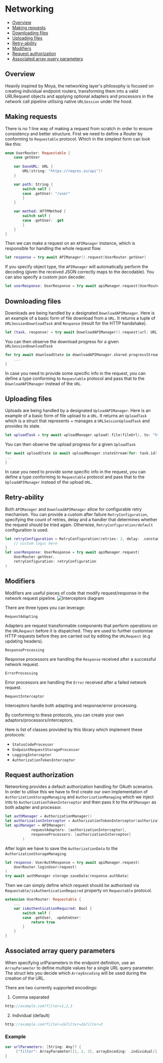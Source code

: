 # Networking

- [Overview](#overview)
- [Making requests](#making-requests)
- [Downloading files](#downloading-files)
- [Uploading files](#uploading-files)
- [Retry-ability](#retry-ability)
- [Modifiers](#modifiers)
- [Request authorization](#request-authorization)
- [Associated array query parameters](#associated-array-query-parameters)

## Overview
Heavily inspired by Moya, the networking layer's philosophy is focused on creating individual endpoint routers, transforming them into a valid URLRequest objects and applying optional adapters and processors in the network call pipeline utilising native `URLSession` under the hood.

## Making requests
There is no 1 line way of making a request from scratch in order to ensure consistency and better structure. First we need to define a Router by conforming to ``Requestable`` protocol. Which in the simplest form can look like this:
```swift
enum UserRouter: Requestable {
    case getUser
    
    var baseURL: URL { 
        URL(string: "https://reqres.in/api")!
    }

    var path: String { 
        switch self {
        case .getUser: "/user"
        }
    }

    var method: HTTPMethod { 
        switch self {
        case .getUser: .get
        }
    }
}
```

Then we can make a request on an ``APIManager`` instance, which is responsible for handling the whole request flow.
```swift
let response = try await APIManager().request(UserRouter.getUser)
```
If you specify object type, the ``APIManager`` will automatically perform the decoding (given the received JSON correctly maps to the decodable). You can also specify a custom json decoder.

```swift
let userResponse: UserResponse = try await apiManager.request(UserRouter.getUser)
```

## Downloading files
Downloads are being handled by a designated ``DownloadAPIManager``. Here is an example of a basic form of file download from a `URL`. It returns a tuple of `URLSessionDownloadTask` and ``Response`` (result for the HTTP handshake).
```swift
let (task, response) = try await DownloadAPIManager().request(url: URL)
```

You can then observe the download progress for a given `URLSessionDownloadTask`
```swift
for try await downloadState in downloadAPIManager.shared.progressStream(for: task) {
    ...
}
```

In case you need to provide some specific info in the request, you can define a type conforming to ``Requestable`` protocol and pass that to the ``DownloadAPIManager`` instead of the `URL`.

## Uploading files
Uploads are being handled by a designated ``UploadAPIManager``. Here is an example of a basic form of file upload to a `URL`. It returns an ``UploadTask`` which is a struct that represents + manages a `URLSessionUploadTask` and provides its state.
```swift
let uploadTask = try await uploadManager.upload(.file(fileUrl), to: "https://upload.com/file")
```

You can then observe the upload progress for a given ``UploadTask``
```swift
for await uploadState in await uploadManager.stateStream(for: task.id) {
...
}
```

In case you need to provide some specific info in the request, you can define a type conforming to ``Requestable`` protocol and pass that to the ``UploadAPIManager`` instead of the upload `URL`.

## Retry-ability
Both ``APIManager`` and ``DownloadAPIManager`` allow for configurable retry mechanism. You can provide a custom after failure ``RetryConfiguration``, specifying the count of retries, delay and a handler that determines whether the request should be tried again. Otherwise, ``RetryConfiguration/default`` configuration is used.

```swift
let retryConfiguration = RetryConfiguration(retries: 2, delay: .constant(1)) { error in 
    // custom logic here
}
let userResponse: UserResponse = try await apiManager.request(
    UserRouter.getUser,
    retryConfiguration: retryConfiguration
)
``` 

## Modifiers
Modifiers are useful pieces of code that modify request/response in the network request pipeline.
![Interceptors diagram](interceptors-diagram.png)

There are three types you can leverage:<br>

``RequestAdapting``

Adapters are request transformable components that perform operations on the `URLRequest` before it is dispatched. They are used to further customise HTTP requests before they are carried out by editing the `URLRequest` (e.g updating headers).

``ResponseProcessing``

Response processors are handling the ``Response`` received after a successful network request.

``ErrorProcessing``

Error processors are handling the `Error` received after a failed network request.

``RequestInterceptor``

Interceptors handle both adapting and response/error processing.

By conforming to these protocols, you can create your own adaptors/processors/interceptors.

Here is list of classes provided by this library which implement these protocols:
- ``StatusCodeProcessor``
- ``EndpointRequestStorageProcessor``
- ``LoggingInterceptor``
- ``AuthorizationTokenInterceptor``

## Request authorization
Networking provides a default authorization handling for OAuth scenarios. In order to utilise this we
have to first create our own implementation of ``AuthorizationStorageManaging`` and ``AuthorizationManaging`` which we inject into to  ``AuthorizationTokenInterceptor`` and then pass it to the ``APIManager`` as both adapter and processor.

```swift
let authManager = AuthorizationManager()
let authorizationInterceptor = AuthorizationTokenInterceptor(authorizationManager: authManager)
let apiManager = APIManager(
            requestAdapters: [authorizationInterceptor],
            responseProcessors: [authorizationInterceptor]
        )
```

After login we have to save the ``AuthorizationData`` to the ``AuthorizationStorageManaging``.

```swift
let response: UserAuthResponse = try await apiManager.request(
    UserRouter.loginUser(request)
)
try await authManager.storage.saveData(response.authData)
```

Then we can simply define which request should be authorised via ``Requestable/isAuthenticationRequired`` property on ``Requestable`` protocol.  

```swift
extension UserRouter: Requestable {
    ...
    var isAuthenticationRequired: Bool {
        switch self {
        case .getUser, .updateUser:
            return true
        }
    }
}
```

## Associated array query parameters
When specifying urlParameters in the endpoint definition, use an ``ArrayParameter`` to define multiple values for a single URL query parameter. The struct lets you decide which ``ArrayEncoding`` will be used during the creation of the URL.

There are two currently supported encodings:

1. Comma separated
```swift
http://example.com?filter=1,2,3
```

2. Individual (default)
```swift
http://example.com?filter=1&filter=2&filter=3
```

### Example
```swift
var urlParameters: [String: Any]? { 
     ["filter": ArrayParameter([1, 2, 3], arrayEncoding: .individual)]
}
```
